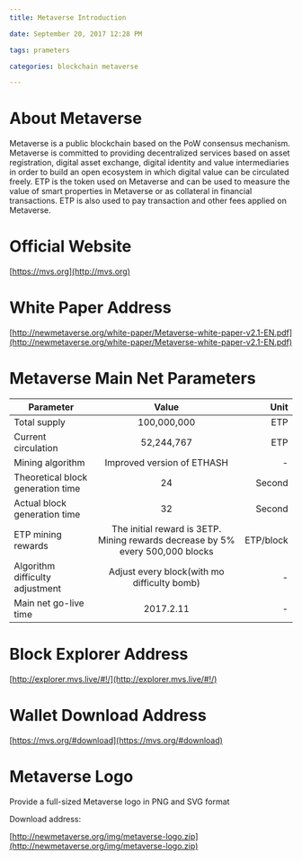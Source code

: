 ```yaml
---
title: Metaverse Introduction

date: September 20, 2017 12:28 PM

tags: prameters

categories: blockchain metaverse

---
```


# About Metaverse
Metaverse is a public blockchain based on the PoW consensus mechanism. Metaverse is committed to providing decentralized services based on asset registration, digital asset exchange, digital identity and value intermediaries in order to build an open ecosystem in which digital value can be circulated freely. ETP is the token used on Metaverse and can be used to measure the value of smart properties in Metaverse or as collateral in financial transactions. ETP is also used to pay transaction and other fees applied on Metaverse.

# Official Website

[https://mvs.org](http://mvs.org)

# White Paper  Address

[http://newmetaverse.org/white-paper/Metaverse-white-paper-v2.1-EN.pdf](http://newmetaverse.org/white-paper/Metaverse-white-paper-v2.1-EN.pdf)



# Metaverse Main Net Parameters

| Parameter		| Value | Unit |
| ------------- 	| :-----: 	| -----: |
| Total supply			| 100,000,000	|ETP|
| Current circulation 		| 52,244,767 	|ETP|
| Mining algorithm 		|Improved version of ETHASH|-|
| Theoretical block generation time 	| 24 		|Second|
| Actual block generation time	| 32 		|Second|
| ETP mining rewards 		| The initial reward is 3ETP. Mining rewards decrease by 5% every 500,000 blocks | ETP/block |
| Algorithm difficulty adjustment 	| Adjust every block(with mo difficulty bomb)  | - |
| Main net go-live time 		| 2017.2.11 | - |

# Block Explorer Address

[http://explorer.mvs.live/#!/](http://explorer.mvs.live/#!/)

# Wallet Download Address

[https://mvs.org/#download](https://mvs.org/#download)



# Metaverse Logo

Provide a full-sized Metaverse logo in PNG and SVG format

Download address:

[http://newmetaverse.org/img/metaverse-logo.zip](http://newmetaverse.org/img/metaverse-logo.zip)

